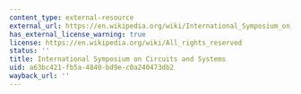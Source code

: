 ```yaml
---
content_type: external-resource
external_url: https://en.wikipedia.org/wiki/International_Symposium_on_Circuits_and_Systems
has_external_license_warning: true
license: https://en.wikipedia.org/wiki/All_rights_reserved
status: ''
title: International Symposium on Circuits and Systems
uid: a63bc421-fb5a-4840-bd9e-c0a240473db2
wayback_url: ''
---
```

